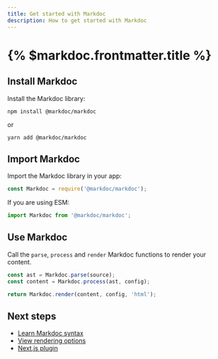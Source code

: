 ```yaml
---
title: Get started with Markdoc
description: How to get started with Markdoc
---
```


# {% $markdoc.frontmatter.title %}

## Install Markdoc

Install the Markdoc library:

```shell
npm install @markdoc/markdoc
```

or

```shell
yarn add @markdoc/markdoc
```

## Import Markdoc

Import the Markdoc library in your app:

```js
const Markdoc = require('@markdoc/markdoc');
```

If you are using ESM:

```js
import Markdoc from '@markdoc/markdoc';
```

## Use Markdoc

Call the `parse`, `process` and `render` Markdoc functions to render your content.

```js
const ast = Markdoc.parse(source);
const content = Markdoc.process(ast, config);

return Markdoc.render(content, config, 'html');
```

## Next steps

- [Learn Markdoc syntax](/docs/syntax)
- [View rendering options](/docs/rendering)
- [Next.js plugin](/docs/nextjs)
